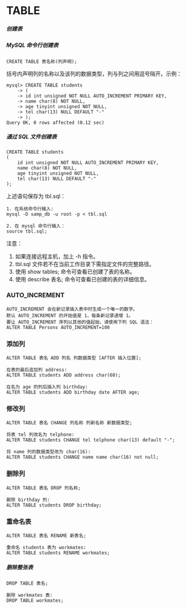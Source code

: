 TABLE
===

##### 创建表

##### MySQL 命令行创建表

```
CREATE TABLE 表名称(列声明);
```

括号内声明列的名称以及该列的数据类型，列与列之间用逗号隔开。示例：

```
mysql> CREATE TABLE students
    -> (
    -> id int unsigned NOT NULL AUTO_INCREMENT PRIMARY KEY,
    -> name char(8) NOT NULL,
    -> age tinyint unsigned NOT NULL,
    -> tel char(13) NULL DEFAULT "-"
    -> );
Query OK, 0 rows affected (0.12 sec)
```

##### 通过 SQL 文件创建表

```
CREATE TABLE students
(
    id int unsigned NOT NULL AUTO_INCREMENT PRIMARY KEY,
    name char(8) NOT NULL,
    age tinyint unsigned NOT NULL,
    tel char(13) NULL DEFAULT "-"
);
```

上述语句保存为 tbl.sql：

```
1. 在系统命令行输入:
mysql -D samp_db -u root -p < tbl.sql

2. 在 mysql 命令行输入：
source tbl.sql;
```

注意：

1. 如果连接远程主机，加上 -h 指令。
2. tbl.sql 文件若不在当前工作目录下需指定文件的完整路径。
3. 使用 show tables; 命令可查看已创建了表的名称。
4. 使用 describe 表名; 命令可查看已创建的表的详细信息。

### AUTO_INCREMENT

```
AUTO_INCREMENT 会在新记录插入表中时生成一个唯一的数字。
默认 AUTO_INCREMENT 的开始值是 1，每条新记录递增 1。
要让 AUTO_INCREMENT 序列以其他的值起始，请使用下列 SQL 语法：
ALTER TABLE Persons AUTO_INCREMENT=100
```

### 添加列

```
ALTER TABLE 表名 ADD 列名 列数据类型 [AFTER 插入位置];

在表的最后追加列 address:
ALTER TABLE students ADD address char(60);

在名为 age 的列后插入列 birthday:
ALTER TABLE students ADD birthday date AFTER age;
```

### 修改列

```
ALTER TABLE 表名 CHANGE 列名称 列新名称 新数据类型;

将表 tel 列改名为 telphone:
ALTER TABLE students CHANGE tel telphone char(13) default "-";

将 name 列的数据类型改为 char(16):
ALTER TABLE students CHANGE name name char(16) not null;
```

### 删除列

```
ALTER TABLE 表名 DROP 列名称;

删除 birthday 列:
ALTER TABLE students DROP birthday;
```

### 重命名表

```
ALTER TABLE 表名 RENAME 新表名;

重命名 students 表为 workmates:
ALTER TABLE students RENAME workmates;
```

##### 删除整张表

```
DROP TABLE 表名;

删除 workmates 表:
DROP TABLE workmates;
```
